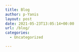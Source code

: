 ```yaml
---
title: Blog
author: p-Yanis
layout: post
date: 2021-05-23T13:05:14+00:00
url: /blog/
categories:
  - Uncategorized

---
```

